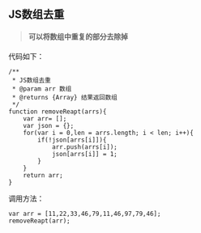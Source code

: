 ## JS数组去重

> #### 可以将数组中重复的部分去除掉

代码如下：

~~~
/**
 * JS数组去重
 * @param arr 数组
 * @returns {Array} 结果返回数组
 */
function removeReapt(arrs){
    var arr= [];
    var json = {};
    for(var i = 0,len = arrs.length; i < len; i++){
        if(!json[arrs[i]]){
            arr.push(arrs[i]);
            json[arrs[i]] = 1;
        }
    }
    return arr;
}

~~~

调用方法：

~~~
var arr = [11,22,33,46,79,11,46,97,79,46];
removeReapt(arr);
~~~


